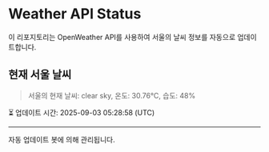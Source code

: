 
# Weather API Status

이 리포지토리는 OpenWeather API를 사용하여 서울의 날씨 정보를 자동으로 업데이트합니다.

## 현재 서울 날씨
> 서울의 현재 날씨: clear sky, 온도: 30.76°C, 습도: 48%

⏳ 업데이트 시간: 2025-09-03 05:28:58 (UTC)

---
자동 업데이트 봇에 의해 관리됩니다.
